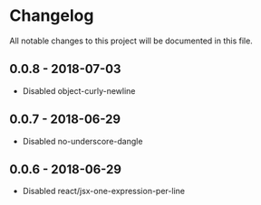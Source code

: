 # Changelog
All notable changes to this project will be documented in this file.

## 0.0.8 - 2018-07-03
* Disabled object-curly-newline

## 0.0.7 - 2018-06-29
* Disabled no-underscore-dangle

## 0.0.6 - 2018-06-29
* Disabled react/jsx-one-expression-per-line
